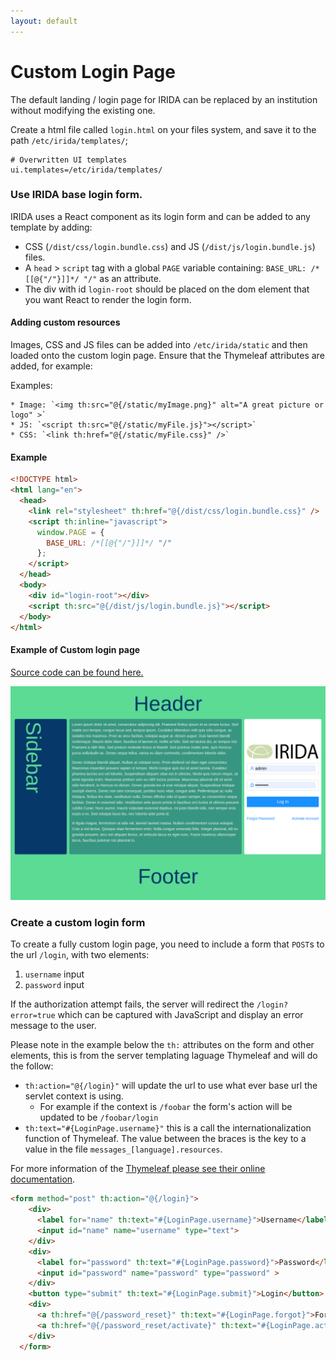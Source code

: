 ```yaml
---
layout: default
---
```



Custom Login Page
==========================================================

The default landing / login page for IRIDA can be replaced by an institution without modifying the existing one.

Create a html file called `login.html` on your files system, and save it to the path `/etc/irida/templates/`;

```properties
# Overwritten UI templates
ui.templates=/etc/irida/templates/
```

### Use IRIDA base login form.

IRIDA uses a React component as its login form and can be added to any template by adding:

 * CSS (`/dist/css/login.bundle.css`) and JS (`/dist/js/login.bundle.js`) files.
 * A `head` > `script` tag with a global `PAGE` variable containing: `BASE_URL: /*[[@{"/"}]]*/ "/"` as an attribute.
 * The div with id `login-root` should be placed on the dom element that you want React to render the login form.
 
#### Adding custom resources

Images, CSS and JS files can be added into `/etc/irida/static` and then loaded onto the custom login page.  Ensure that the Thymeleaf attributes are added, for example:

Examples:

    * Image: `<img th:src="@{/static/myImage.png}" alt="A great picture or logo" >`
    * JS: `<script th:src="@{/static/myFile.js}"></script>`
    * CSS: `<link th:href="@{/static/myFile.css}" />`

#### Example

```html
<!DOCTYPE html>
<html lang="en">
  <head>
    <link rel="stylesheet" th:href="@{/dist/css/login.bundle.css}" />
    <script th:inline="javascript">
      window.PAGE = {
        BASE_URL: /*[[@{"/"}]]*/ "/"
      };
    </script>
  </head>
  <body>
    <div id="login-root"></div>
    <script th:src="@{/dist/js/login.bundle.js}"></script>
  </body>
</html>
```

#### Example of Custom login page

[Source code can be found here.](./custom-login.html.md)

![Custom Login Page](images/irida-custom-login.png)

### Create a custom login form

To create a fully custom login page, you need to include a form that `POST`s to the url `/login`, with two elements:
1. `username` input
1. `password` input

If the authorization attempt fails, the server will redirect the `/login?error=true` which can be captured with JavaScript and display an error message to the user.

Please note in the example below the `th:` attributes on the form and other elements, this is from the server templating laguage Thymeleaf and will do the follow:
* `th:action="@{/login}"` will update the url to use what ever base url the servlet context is using.
    * For example if the context is `/foobar` the form's action will be updated to be `/foobar/login`
* `th:text="#{LoginPage.username}"` this is a call the internationalization function of Thymeleaf. The value between the braces is the key to a value in the file `messages_[language].resources`.

For more information of the [Thymeleaf please see their online documentation](https://www.thymeleaf.org/doc/tutorials/3.0/usingthymeleaf.html).

```html
<form method="post" th:action="@{/login}">
    <div>
      <label for="name" th:text="#{LoginPage.username}">Username</label>
      <input id="name" name="username" type="text">
    </div>
    <div>
      <label for="password" th:text="#{LoginPage.password}">Password</label>
      <input id="password" name="password" type="password" >
    </div>
    <button type="submit" th:text="#{LoginPage.submit}">Login</button>
    <div>
      <a th:href="@{/password_reset}" th:text="#{LoginPage.forgot}">Forgot Password</a>
      <a th:href="@{/password_reset/activate}" th:text="#{LoginPage.activate}">Activate Account</a>
    </div>
  </form>
```